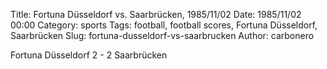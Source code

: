 Title: Fortuna Düsseldorf vs. Saarbrücken, 1985/11/02
Date: 1985/11/02 00:00
Category: sports
Tags: football, football scores, Fortuna Düsseldorf, Saarbrücken
Slug: fortuna-dusseldorf-vs-saarbrucken
Author: carbonero


Fortuna Düsseldorf 2 - 2 Saarbrücken
